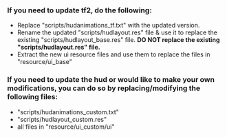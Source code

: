 ### If you need to update tf2, do the following:

* Replace "scripts/hudanimations_tf.txt" with the updated version.
* Rename the updated "scripts/hudlayout.res" file & use it to replace the existing "scripts/hudlayout_base.res" file. **DO NOT replace the existing "scripts/hudlayout.res" file.**
* Extract the new ui resource files and use them to replace the files in "resource/ui_base"



### If you need to update the hud or would like to make your own modifications, you can do so by replacing/modifying the following files:

* "scripts/hudanimations_custom.txt"
* "scripts/hudlayout_custom.res"
* all files in "resource/ui_custom/ui"

